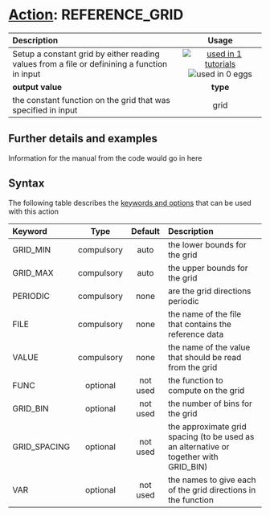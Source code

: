 # [Action](actions.md): REFERENCE_GRID

| Description    | Usage |
|:--------|:--------:|
| Setup a constant grid by either reading values from a file or definining a function in input | [![used in 1 tutorials](https://img.shields.io/badge/tutorials-1-green.svg)](https://www.plumed-tutorials.org/browse.html?search=REFERENCE_GRID)![used in 0 eggs](https://img.shields.io/badge/nest-0-red.svg)|
 | **output value** | **type** |
| the constant function on the grid that was specified in input | grid |

## Further details and examples 
Information for the manual from the code would go in here 
## Syntax 
The following table describes the [keywords and options](parsing.md) that can be used with this action 

| Keyword | Type | Default | Description |
|:-------|:----:|:-------:|:-----------|
| GRID_MIN | compulsory | auto |  the lower bounds for the grid |
| GRID_MAX | compulsory | auto |  the upper bounds for the grid |
| PERIODIC | compulsory | none | are the grid directions periodic |
| FILE | compulsory | none | the name of the file that contains the reference data |
| VALUE | compulsory | none | the name of the value that should be read from the grid |
| FUNC | optional | not used | the function to compute on the grid |
| GRID_BIN | optional | not used | the number of bins for the grid |
| GRID_SPACING | optional | not used | the approximate grid spacing (to be used as an alternative or together with GRID_BIN) |
| VAR | optional | not used | the names to give each of the grid directions in the function |
